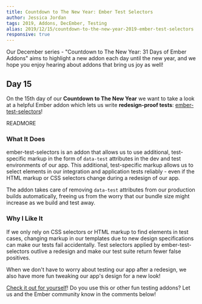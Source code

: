 ```yaml
---
title: Countdown to The New Year: Ember Test Selectors
author: Jessica Jordan
tags: 2019, Addons, DecEmber, Testing
alias: 2019/12/15/countdown-to-the-new-year-2019-ember-test-selectors
responsive: true
---
```


Our December series - "Countdown to The New Year: 31 Days of Ember Addons" aims to highlight a new addon each day until the new year, and we hope you enjoy hearing about addons that bring us joy as well!

## Day 15

On the 15th day of our **Countdown to The New Year** we want to take a look at a helpful Ember addon which lets us write **redesign-proof tests**: [ember-test-selectors](https://emberobserver.com/addons/ember-test-selectors)!

READMORE

### What It Does

ember-test-selectors is an addon that allows us to use additional, test-specific markup in the form of `data-test` attributes in the dev and test environments of our app. This additional, test-specific markup allows us to select elements in our integration and application tests reliably - even if the HTML markup or CSS selectors change during a redesign of our app.

The addon takes care of removing `data-test` attributes from our production builds automatically, freeing us from the worry that our bundle size might increase as we build and test away.

### Why I Like It

If we only rely on CSS selectors or HTML markup to find elements in test cases, changing markup in our templates due to new design specifications can make our tests fail accidentally. Test selectors applied by ember-test-selectors outlive a redesign and make our test suite return fewer false positives.

When we don't have to worry about testing our app after a redesign, we also have more fun tweaking our app's design for a new look!

[Check it out for yourself](https://emberobserver.com/addons/ember-test-selectors)! Do you use this or other fun testing addons? Let us and the Ember community know in the comments below!
